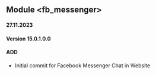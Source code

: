 ## Module <fb_messenger>

#### 27.11.2023
#### Version 15.0.1.0.0
#### ADD
- Initial commit for Facebook Messenger Chat in Website
